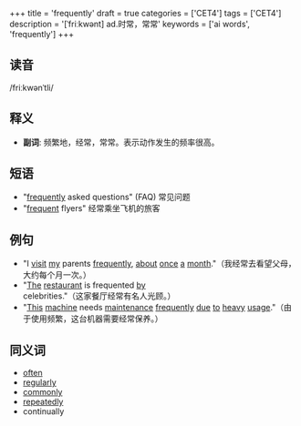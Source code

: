 +++
title = 'frequently'
draft = true
categories = ['CET4']
tags = ['CET4']
description = '[ˈfriːkwənt] ad.时常，常常'
keywords = ['ai words', 'frequently']
+++

## 读音
/friːkwənˈtli/

## 释义
- **副词**: 频繁地，经常，常常。表示动作发生的频率很高。

## 短语
- "[frequently](/post/frequently/) asked questions" (FAQ) 常见问题
- "[frequent](/post/frequent/) flyers" 经常乘坐飞机的旅客

## 例句
- "I [visit](/post/visit/) [my](/post/my/) parents [frequently](/post/frequently/), [about](/post/about/) [once](/post/once/) [a](/post/a/) [month](/post/month/)."（我经常去看望父母，大约每个月一次。）
- "[The](/post/the/) [restaurant](/post/restaurant/) is frequented [by](/post/by/) celebrities."（这家餐厅经常有名人光顾。）
- "[This](/post/this/) [machine](/post/machine/) needs [maintenance](/post/maintenance/) [frequently](/post/frequently/) [due](/post/due/) [to](/post/to/) [heavy](/post/heavy/) [usage](/post/usage/)."（由于使用频繁，这台机器需要经常保养。）

## 同义词
- [often](/post/often/)
- [regularly](/post/regularly/)
- [commonly](/post/commonly/)
- [repeatedly](/post/repeatedly/)
- continually
